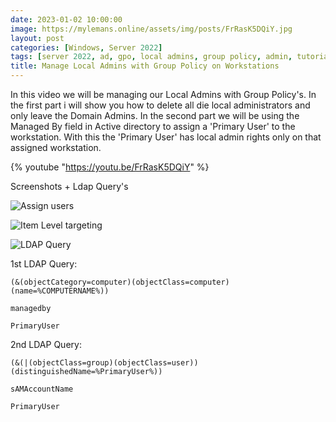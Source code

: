 ```yaml
---
date: 2023-01-02 10:00:00
image: https://mylemans.online/assets/img/posts/FrRasK5DQiY.jpg
layout: post
categories: [Windows, Server 2022]
tags: [server 2022, ad, gpo, local admins, group policy, admin, tutorial, youtube]
title: Manage Local Admins with Group Policy on Workstations
---
```


In this video we will be managing our Local Admins with Group Policy's.
In the first part i will show you how to delete all die local administrators and only leave the Domain Admins.
In the second part we will be using the Managed By field in Active directory to assign a 'Primary User' to the workstation. With this the 'Primary User' has local admin rights only on that assigned workstation.

{% youtube "https://youtu.be/FrRasK5DQiY" %}


Screenshots + Ldap Query's

![Assign users](https://mylemans.online/assets/primaryuserlocaladmin/primaryuserlocaladmin_assign.jpg)

![Item Level targeting](https://mylemans.online/assets/primaryuserlocaladmin/primaryuserlocaladmin_itemlvltargeting.jpg)

![LDAP Query](https://mylemans.online/assets/primaryuserlocaladmin/primaryuserlocaladmin_itemlvltargeting.jpg)

1st LDAP Query:

```
(&(objectCategory=computer)(objectClass=computer)(name=%COMPUTERNAME%))
```
```
managedby
```
```
PrimaryUser
```

2nd LDAP Query:

```
(&(|(objectClass=group)(objectClass=user))(distinguishedName=%PrimaryUser%))
```
```
sAMAccountName
```
```
PrimaryUser
```

